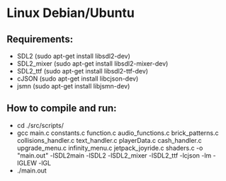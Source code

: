 # Linux Debian/Ubuntu
## Requirements:
- SDL2 (sudo apt-get install libsdl2-dev)
- SDL2_mixer (sudo apt-get install libsdl2-mixer-dev)
- SDL2_ttf (sudo apt-get install libsdl2-ttf-dev)
- cJSON (sudo apt-get install libcjson-dev)
- jsmn (sudo apt-get install libjsmn-dev)

## How to compile and run:
- cd ./src/scripts/
- gcc main.c constants.c function.c audio_functions.c brick_patterns.c collisions_handler.c text_handler.c playerData.c cash_handler.c upgrade_menu.c infinity_menu.c jetpack_joyride.c shaders.c -o "main.out" -lSDL2main -lSDL2 -lSDL2_mixer -lSDL2_ttf -lcjson -lm -lGLEW -lGL
- ./main.out
